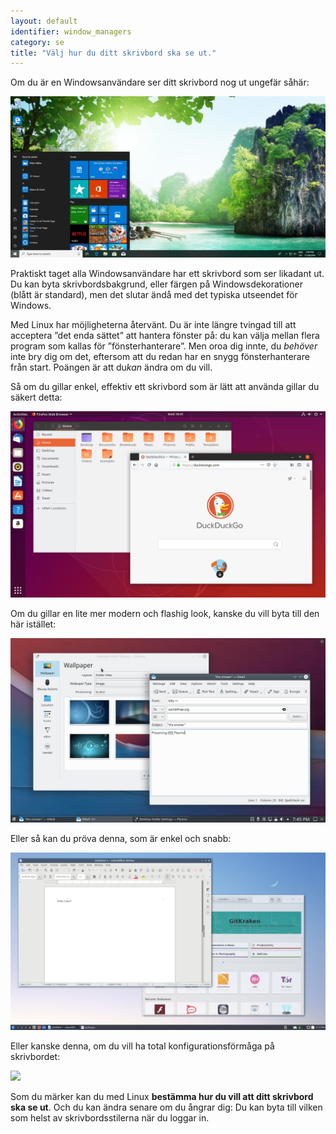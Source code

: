 ```yaml
---
layout: default
identifier: window_managers
category: se
title: "Välj hur du ditt skrivbord ska se ut."
---
```


Om du är en Windowsanvändare ser ditt skrivbord nog ut ungefär såhär:

<img src="/img/window_managers_windows_10.jpg" />

Praktiskt taget alla Windowsanvändare har ett skrivbord som ser likadant ut. Du kan byta skrivbordsbakgrund, eller färgen på Windowsdekorationer (blått är standard), men det slutar ändå med det typiska utseendet för Windows.

Med Linux har möjligheterna återvänt. Du är inte längre tvingad till att acceptera ”det enda sättet” att hantera  fönster på: du kan välja mellan flera program som kallas för ”fönsterhanterare”. Men oroa dig innte, du <i>behöver</i> inte bry dig om det, eftersom att du redan har en snygg fönsterhanterare från start. Poängen är att du<i>kan</i> ändra om du vill.

Så om du gillar enkel, effektiv ett skrivbord som är lätt att använda gillar du säkert detta:

<img src="/img/window_managers_ubuntu.jpg"/>

Om du gillar en lite mer modern och flashig look, kanske du vill byta till den här istället:

<img src="/img/window_managers_kde.jpeg" />

Eller så kan du pröva denna, som är enkel och snabb:

<img src="/img/window_managers_lxqt.jpg" />

Eller kanske denna, om du vill ha total konfigurationsförmåga på skrivbordet:

<img src="/img/window_managers_wm.jpg" />

Som du märker kan du med Linux <b>bestämma hur du vill att ditt skrivbord ska se ut</b>. Och du kan ändra senare om du ångrar dig: Du kan byta till vilken som helst av skrivbordsstilerna när du loggar in.




